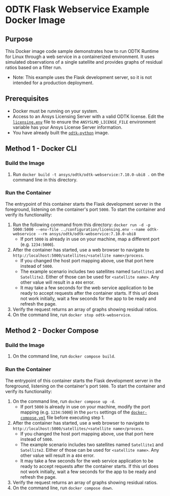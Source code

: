 # ODTK Flask Webservice Example Docker Image

## Purpose

This Docker image code sample demonstrates how to run ODTK Runtime for Linux through a web service in a containerized environment. It uses simulated observations of a single satellite and provides graphs of residual ratios based on a filter run.

* Note: This example uses the Flask development server, so it is not intended for a production deployment.

## Prerequisites

* Docker must be running on your system.
* Access to an Ansys Licensing Server with a valid ODTK license. Edit the [`licensing.env`](../configuration/licensing.env) file to ensure the `ANSYSLMD_LICENSE_FILE` environment variable has your Ansys License Server information.
* You have already built the [`odtk-python`](../odtk-python/README.md) image.

## Method 1 - Docker CLI

### Build the Image

1. Run `docker build -t ansys/odtk/odtk-webservice:7.10.0-ubi8 .` on the command line in this directory.

### Run the Container

The entrypoint of this container starts the Flask development server in the foreground, listening on the container's port `5000`. To start the container and verify its functionality:

1. Run the following command from this directory:
`docker run -d -p 5000:5000 --env-file ../configuration/licensing.env --name odtk-webservice --rm ansys/odtk/odtk-webservice:7.10.0-ubi8`
    * If port `5000` is already in use on your machine, map a different port (e.g. `1234:5000`).
2. After the container has started, use a web browser to navigate to `http://localhost:5000/satellites/<satellite name>/process`.
    * If you changed the host port mapping above, use that port here instead of `5000`.
    * The example scenario includes two satellites named `Satellite1` and `Satellite2`. Either of those can be used for `<satellite name>`. Any other value will result in a `404` error.
    * It may take a few seconds for the web service application to be ready to accept requests after the container starts. If this url does not work initially, wait a few seconds for the app to be ready and refresh the page.
3. Verify the request returns an array of graphs showing residual ratios.
4. On the command line, run `docker stop odtk-webservice`.

## Method 2 - Docker Compose

### Build the Image

1. On the command line, run `docker compose build`.

### Run the Container

The entrypoint of this container starts the Flask development server in the foreground, listening on the container's port `5000`. To start the container and verify its functionality:

1. On the command line, run `docker compose up -d`.
    * If port `5000` is already in use on your machine, modify the port mapping (e.g. `1234:5000`) in the `ports` settings of the [`docker-compose.yml`](./docker-compose.yml) file before executing step 1.
2. After the container has started, use a web browser to navigate to `http://localhost:5000/satellites/<satellite name>/process`.
    * If you changed the host port mapping above, use that port here instead of `5000`.
    * The example scenario includes two satellites named `Satellite1` and `Satellite2`. Either of those can be used for `<satellite name>`. Any other value will result in a `404` error.
    * It may take a few seconds for the web service application to be ready to accept requests after the container starts. If this url does not work initially, wait a few seconds for the app to be ready and refresh the page.
3. Verify the request returns an array of graphs showing residual ratios.
4. On the command line, run `docker compose down`.
